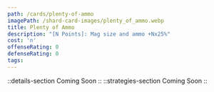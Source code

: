 ```yaml
---
path: /cards/plenty-of-ammo
imagePath: /shard-card-images/plenty_of_ammo.webp
title: Plenty of Ammo
description: "[N Points]: Mag size and ammo +Nx25%"
cost: 'n'
offenseRating: 0
defenseRating: 0
tags:
---
```

::details-section
Coming Soon
::
::strategies-section
Coming Soon
::
